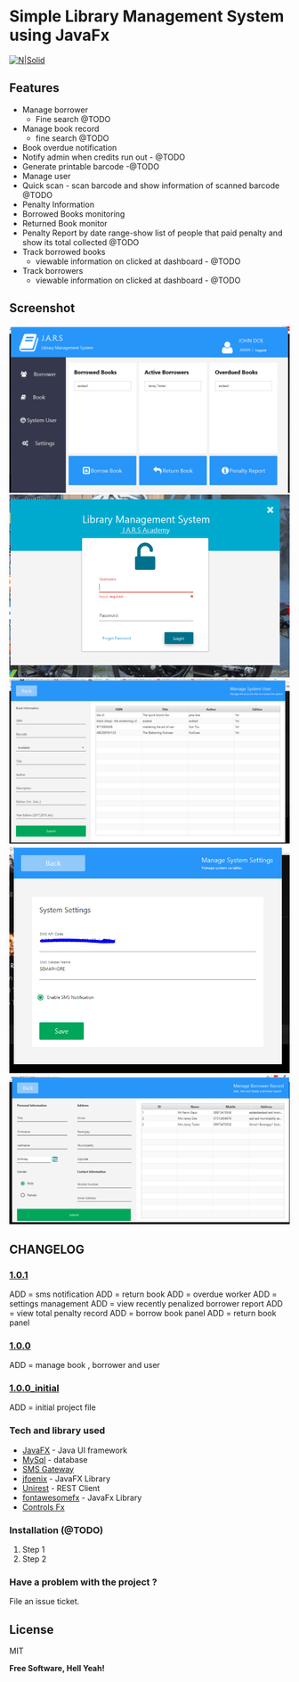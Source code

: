 # Simple Library Management System using JavaFx

[![N|Solid](https://jaxenter.com/wp-content/uploads/2013/03/javafx.1.png)](#)

## Features
* Manage borrower
    * Fine search @TODO
* Manage book record
    * fine search @TODO
* Book overdue notification
* Notify admin when credits run out  - @TODO
* Generate printable barcode -@TODO
* Manage user
* Quick scan - scan barcode and show information of scanned barcode @TODO
* Penalty Information
* Borrowed Books monitoring
* Returned Book monitor
* Penalty Report by date range-show list of people that paid penalty and show its total collected @TODO
* Track borrowed books 
    * viewable information on clicked at dashboard - @TODO
* Track borrowers
    * viewable information on clicked at dashboard - @TODO

## Screenshot
![](docs/dashboard.PNG)
![](docs/login.PNG)
![](docs/manage_book.PNG)
![](docs/manage_settings.PNG)
![](docs/manage_user.PNG)


## CHANGELOG
### [1.0.1](https://github.com/kevindaus/library-management-system-javafx/releases/tag/1.0.1)
ADD = sms notification
ADD = return book 
ADD = overdue worker
ADD = settings management
ADD = view recently penalized borrower report
ADD = view total penalty record 
ADD = borrow book panel
ADD = return book panel

### [1.0.0](https://github.com/kevindaus/library-management-system-javafx/releases/tag/1.0.0)
ADD = manage book , borrower and user

### [1.0.0_initial](https://github.com/kevindaus/library-management-system-javafx/releases/tag/1.0.0)
ADD = initial project file

### Tech and library used
* [JavaFX](http://www.oracle.com/technetwork/java/javafx/overview/index.html) - Java UI framework
* [MySql](https://www.mysql.com/) - database
* [SMS Gateway](https://semaphore.co/)
* [jfoenix](http://www.jfoenix.com/) - JavaFX Library
* [Unirest](http://unirest.io/) - REST Client
* [fontawesomefx](https://bitbucket.org/Jerady/fontawesomefx) - JavaFx Library
* [Controls Fx](http://fxexperience.com/controlsfx/)

### Installation (@TODO)
1. Step 1
2. Step 2


### Have a problem with the project ? 

File an issue ticket. 


License
----

MIT

**Free Software, Hell Yeah!**

